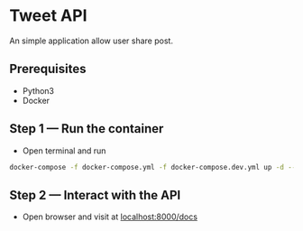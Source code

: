 # Tweet API

An simple application allow user share post.

## Prerequisites

- Python3
- Docker

## Step 1 — Run the container

- Open terminal and run

```bash
docker-compose -f docker-compose.yml -f docker-compose.dev.yml up -d --build
```

## Step 2 — Interact with the API

- Open browser and visit at [localhost:8000/docs](http://localhost:8000/docs)
